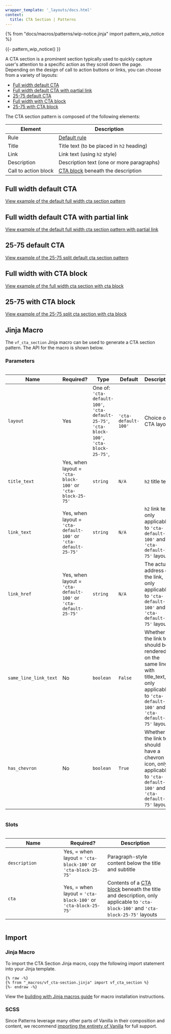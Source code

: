 ```yaml
---
wrapper_template: '_layouts/docs.html'
context:
  title: CTA Section | Patterns
---
```


{% from "docs/macros/patterns/wip-notice.jinja" import pattern_wip_notice %}

{{- pattern_wip_notice() }}

A CTA section is a prominent section typically used to quickly capture user's attention to a specific action as they scroll down the page.
Depending on the design of call to action buttons or links, you can choose from a variety of layouts:

- [Full width default CTA](#full-width-default-cta)
- [Full width default CTA with partial link](#full-width-default-cta-with-partial-link)
- [25-75 default CTA](#25-75-default-CTA)
- [Full width with CTA block](#full-width-with-cta-block)
- [25-75 with CTA block](#25-75-with-cta-block)

The CTA section pattern is composed of the following elements:

| Element              | Description                                                   |
| -------------------- | ------------------------------------------------------------- |
| Rule                 | [Default rule](/docs/patterns/rule#default)                   |
| Title                | Title text (to be placed in `h2` heading)                     |
| Link                 | Link text (using `h2` style)                                  |
| Description          | Description text (one or more paragraphs)                     |
| Call to action block | [CTA block](/docs/patterns/cta-block) beneath the description |

## Full width default CTA

<div class="embedded-example"><a href="/docs/examples/patterns/cta/full-width-default-cta" class="js-example" data-lang="jinja">
View example of the default full width cta section pattern
</a></div>

## Full width default CTA with partial link

<div class="embedded-example"><a href="/docs/examples/patterns/cta/full-width-default-cta-with-partial-link" class="js-example" data-lang="jinja">
View example of the default full width cta section pattern with partial link
</a></div>

## 25-75 default CTA

<div class="embedded-example"><a href="/docs/examples/patterns/cta/25-75-default-cta" class="js-example" data-lang="jinja">
View example of the 25-75 split default cta section pattern
</a></div>

## Full width with CTA block

<div class="embedded-example"><a href="/docs/examples/patterns/cta/full-width-with-cta-block" class="js-example" data-lang="jinja">
View example of the full width cta section with cta block
</a></div>

## 25-75 with CTA block

<div class="embedded-example"><a href="/docs/examples/patterns/cta/25-75-with-cta-block" class="js-example" data-lang="jinja">
View example of the 25-75 split cta section with cta block
</a></div>

## Jinja Macro

The `vf_cta_section` Jinja macro can be used to generate a CTA section pattern. The API for the macro is shown below.

### Parameters

<div style="overflow: auto;">
  <table>
    <thead>
      <tr>
        <th style="width: 220px;">Name</th>
        <th style="width: 160px;">Required?</th>
        <th style="width: 160px;">Type</th>
        <th style="width: 160px;">Default</th>
        <th style="width: 250px;">Description</th>
      </tr>
    </thead>
    <tbody>
      <tr>
        <td>
          <code>layout</code>
        </td>
        <td>
          Yes
        </td>
        <td>
          One of:<br>
          <code>'cta-default-100'</code>,<br>
          <code>'cta-default-25-75'</code>,<br>
          <code>'cta-block-100'</code>,<br>
          <code>'cta-block-25-75'</code>,<br>
        </td>
        <td>
          <code>'cta-default-100'</code>
        </td>
        <td>
          Choice of CTA layout
        </td>
      </tr>
      <tr>
        <td>
          <code>title_text</code>
        </td>
        <td>
          Yes, when layout = <code>'cta-block-100'</code> or <code>'cta-block-25-75'</code>
        </td>
        <td>
          <code>string</code>
        </td>
        <td>
          <code>N/A</code>
        </td>
        <td>
          <code>h2</code> title text
        </td>
      </tr>
      <tr>
        <td>
          <code>link_text</code>
        </td>
        <td>
          Yes, when layout = <code>'cta-default-100'</code> or <code>'cta-default-25-75'</code>
        </td>
        <td>
          <code>string</code>
        </td>
        <td>
          <code>N/A</code>
        </td>
        <td>
          <code>h2</code> link text, only applicable to <code>'cta-default-100'</code> and <code>'cta-default-25-75'</code> layouts
        </td>
      </tr>
      <tr>
        <td>
          <code>link_href</code>
        </td>
        <td>
          Yes, when layout = <code>'cta-default-100'</code> or <code>'cta-default-25-75'</code>
        </td>
        <td>
          <code>string</code>
        </td>
        <td>
          <code>N/A</code>
        </td>
        <td>
          The actual address of the link, only applicable to <code>'cta-default-100'</code> and <code>'cta-default-25-75'</code> layouts
        </td>
      </tr>
      <tr>
        <td>
          <code>same_line_link_text</code>
        </td>
        <td>
          No
        </td>
        <td>
          <code>boolean</code>
        </td>
        <td>
          <code>False</code>
        </td>
        <td>
          Whether the link text should be rendered on the same line with title_text, only applicable to <code>'cta-default-100'</code> and <code>'cta-default-25-75'</code> layouts
        </td>
      </tr>
      <tr>
        <td>
          <code>has_chevron</code>
        </td>
        <td>
          No
        </td>
        <td>
          <code>boolean</code>
        </td>
        <td>
          <code>True</code>
        </td>
        <td>
          Whether the link text should have a chevron icon, only applicable to <code>'cta-default-100'</code> and <code>'cta-default-25-75'</code> layouts
        </td>
      </tr>
    </tbody>
  </table>
</div>

### Slots

<div style="overflow: auto;">
  <table>
    <thead>
      <tr>
        <th style="width: 220px;">Name</th>
        <th style="width: 160px;">Required?</th>
        <th style="width: 250px;">Description</th>
      </tr>
    </thead>
    <tbody>
      <tr>
        <td>
          <code>description</code>
        </td>
        <td>
          Yes, = when layout = <code>'cta-block-100'</code> or <code>'cta-block-25-75'</code>
        </td>
        <td>
          Paragraph-style content below the title and subtitle
        </td>
      </tr>
      <tr>
        <td>
          <code>cta</code>
        </td>
        <td>
          Yes, = when layout = <code>'cta-block-100'</code> or <code>'cta-block-25-75'</code>
        </td>
        <td>
          Contents of a <a href="/docs/patterns/cta-block">CTA block</a> beneath
          the title and description, only applicable to <code>'cta-block-100'</code> and <code>'cta-block-25-75'</code> layouts 
        </td>
      </tr>
    </tbody>
  </table>
</div>

## Import

### Jinja Macro

To import the CTA Section Jinja macro, copy the following import statement into your
Jinja template.

```jinja
{% raw -%}
{% from "_macros/vf_cta-section.jinja" import vf_cta_section %}
{%- endraw -%}
```

View the [building with Jinja macros guide](/docs/building-vanilla#jinja-macros)
for macro installation instructions.

### SCSS

Since Patterns leverage many other parts of Vanilla in their composition and content, we
recommend [importing the entirety of Vanilla](/docs#install) for full support.
